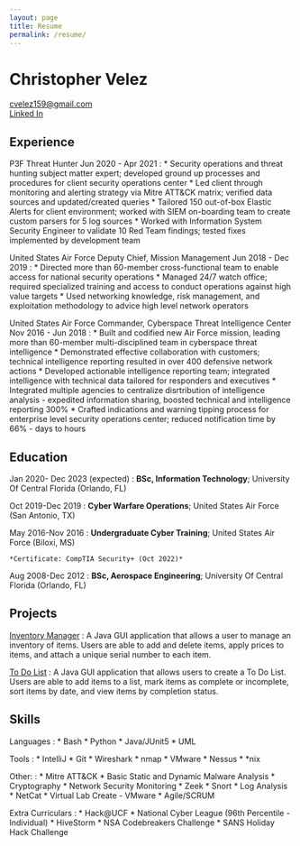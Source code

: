```yaml
---
layout: page
title: Resume
permalink: /resume/
---
```


Christopher Velez
============
[cvelez159@gmail.com](mailto:cvelez@gmail.com)  
[Linked In](https://www.linkedin.com/in/cvelez159)  


Experience
----------
P3F
Threat Hunter
Jun 2020 - Apr 2021
:   * Security operations and threat hunting subject matter expert; developed ground up processes and procedures for client security operations center
    * Led client through monitoring and alerting strategy via Mitre ATT&CK matrix; verified data sources and updated/created queries
    * Tailored 150 out-of-box Elastic Alerts for client environment; worked with SIEM on-boarding team to create custom parsers for 5 log sources
    * Worked with Information System Security Engineer to validate 10 Red Team findings; tested fixes implemented by development team

United States Air Force
Deputy Chief, Mission Management
Jun 2018 - Dec 2019
:   * Directed more than 60-member cross-functional team to enable access for national security operations
    * Managed 24/7 watch office; required specialized training and access to conduct operations against high value targets
    * Used networking knowledge, risk management, and exploitation methodology to advice high level network operators

United States Air Force
Commander, Cyberspace Threat Intelligence Center
Nov 2016 - Jun 2018
:   * Built and codified new Air Force mission, leading more than 60-member multi-disciplined team in cyberspace threat intelligence
    * Demonstrated effective collaboration with customers; technical intelligence reporting resulted in over 400 defensive network actions
    * Developed actionable intelligence reporting team; integrated intelligence with technical data tailored for responders and executives
    * Integrated multiple agencies to centralize disrtribution of intelligence analysis - expedited information sharing, boosted technical and intelligence reporting 300%
    * Crafted indications and warning tipping process for enterprise level security operations center; reduced notification time by 66% - days to hours

Education
---------

Jan 2020- Dec 2023 (expected)
:   **BSc, Information Technology**; University Of Central Florida (Orlando, FL)

Oct 2019-Dec 2019
:   **Cyber Warfare Operations**; United States Air Force (San Antonio, TX)

May 2016-Nov 2016
:   **Undergraduate Cyber Training**; United States Air Force (Biloxi, MS)
    
    *Certificate: CompTIA Security+ (Oct 2022)*

Aug 2008-Dec 2012
:   **BSc, Aerospace Engineering**; University Of Central Florida (Orlando, FL)

Projects
--------------------

[Inventory Manager](https://github.com/c-velez/InventoryManager)
:   A Java GUI application that allows a user to manage an inventory of items. Users are able to add and delete items, apply prices to items, and attach a unique serial number to each item.

[To Do List](https://github.com/c-velez/ToDoList)
:   A Java GUI application that allows users to create a To Do List. Users are able to add items to a list, mark items as complete or incomplete, sort items by date, and view items by completion status.

Skills
----------------------------------------

Languages
:   * Bash
    * Python
    * Java/JUnit5
    * UML

Tools
:   * IntelliJ
    * Git
    * Wireshark
    * nmap
    * VMware
    * Nessus
    * \*nix

Other:
:   * Mitre ATT&CK
    * Basic Static and Dynamic Malware Analysis
    * Cryptography
    * Network Security Monitoring
        * Zeek
        * Snort
    * Log Analysis
    * NetCat
    * Virtual Lab Create - VMware
    * Agile/SCRUM

Extra Curriculars
:   * Hack@UCF
    * National Cyber League (96th Percentile - Individual)
    * HiveStorm
    * NSA Codebreakers Challenge
    * SANS Holiday Hack Challenge